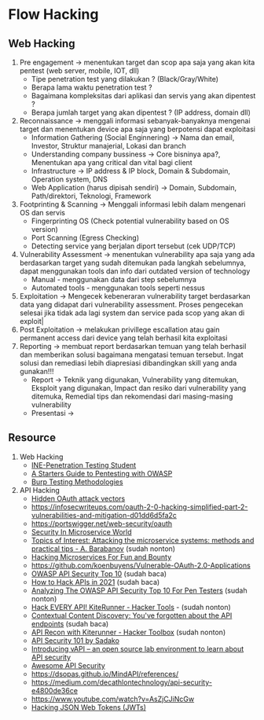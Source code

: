 # Flow Hacking

## Web Hacking</br>
1. Pre engagement -> menentukan target dan scop apa saja yang akan kita pentest (web server, mobile, IOT, dll)
   - Tipe penetration test yang dilakukan ? (Black/Gray/White)
   - Berapa lama waktu penetration test ?
   - Bagaimana kompleksitas dari aplikasi dan servis yang akan dipentest ?
   - Berapa jumlah target yang akan dipentest ? (IP address, domain dll)
2. Reconnaissance -> menggali informasi sebanyak-banyaknya mengenai target dan menentukan device apa saja yang berpotensi dapat exploitasi
   - Information Gathering (Social Enginnering) -> Nama dan email, Investor, Struktur manajerial, Lokasi dan branch
   - Understanding company bussiness -> Core bisninya apa?, Menentukan apa yang critical dan vital bagi client
   - Infrastructure -> IP address & IP block, Domain & Subdomain, Operation system, DNS
   - Web Application (harus dipisah sendiri) -> Domain, Subdomain, Path/direktori, Teknologi, Framework
3. Footprinting & Scanning -> Menggali informasi lebih dalam mengenari OS dan servis
   - Fingerprinting OS (Check potential vulnerability based on OS version)
   - Port Scanning (Egress Checking)
   - Detecting service yang berjalan diport tersebut (cek UDP/TCP)
4. Vulnerability Assessment -> menentukan vulnerability apa saja yang ada berdasarkan target yang sudah ditemukan pada langkah sebelumnya, dapat menggunakan tools dan info dari outdated version of technology
   - Manual - menggunakan data dari step sebelumnya
   - Automated tools - menggunakan tools seperti nessus
5. Exploitation -> Mengecek kebeneraran vulnerability target berdasarkan data yang didapat dari vulnerability assessment. Proses pengecekan selesai jika tidak ada lagi system dan service pada scop yang akan di exploit|
6. Post Exploitation -> melakukan privillege escallation atau gain permanent access dari device yang telah berhasil kita exploitasi
7. Reporting -> membuat report berdasarkan temuan yang telah berhasil dan memberikan solusi bagaimana mengatasi temuan tersebut. Ingat solusi dan remediasi lebih diapresiasi dibandingkan skill yang anda gunakan!!!
   - Report -> Teknik yang digunakan, Vulnerability yang ditemukan, Eksploit yang digunakan, Impact dan resiko dari vulnerability yang ditemuka, Remedial tips dan rekomendasi dari masing-masing vulnerability
   - Presentasi ->


## Resource
1. Web Hacking
   - [INE-Penetration Testing Student](https://my.ine.com/CyberSecurity/learning-paths/a223968e-3a74-45ed-884d-2d16760b8bbd/penetration-testing-student)
   - [A Starters Guide to Pentesting with OWASP](https://www.youtube.com/watch?v=AO_sqXb-gKE)
   - [Burp Testing Methodologies](https://portswigger.net/support/burp-testing-methodologies)
2. API Hacking
   - [Hidden OAuth attack vectors](https://portswigger.net/research/hidden-oauth-attack-vectors)
   - https://infosecwriteups.com/oauth-2-0-hacking-simplified-part-2-vulnerabilities-and-mitigation-d01dd6d5fa2c
   - https://portswigger.net/web-security/oauth
   - [Security In Microservice World](https://owasp.org/www-pdf-archive/Microservice_Security.pdf)
   - [Topics of Interest: Attacking the microservice systems: methods and practical tips - A. Barabanov](https://www.youtube.com/watch?v=HqrPCeuj04Y) (sudah nonton)
   - [Hacking Microservices For Fun and Bounty](https://infosecwriteups.com/hacking-microservices-for-fun-and-bounty-5cc302769e94)
   - https://github.com/koenbuyens/Vulnerable-OAuth-2.0-Applications
   - [OWASP API Security Top 10](https://github.com/OWASP/API-Security) (sudah baca)
   - [How to Hack APIs in 2021](https://labs.detectify.com/2021/08/10/how-to-hack-apis-in-2021/) (sudah baca)
   - [Analyzing The OWASP API Security Top 10 For Pen Testers](https://www.youtube.com/watch?v=5UTHUZ3NGfw) (sudah nonton)
   - [Hack EVERY API! KiteRunner - Hacker Tools](https://www.youtube.com/watch?v=vrOXmxNZ3zQ) - (sudah nonton)
   - [Contextual Content Discovery: You've forgotten about the API endpoints](https://blog.assetnote.io/2021/04/05/contextual-content-discovery/) (sudah baca)
   - [API Recon with Kiterunner - Hacker Toolbox](https://www.youtube.com/watch?v=hNs8fpWfcyU) (sudah nonton)
   - [API Security 101 by Sadako](https://www.youtube.com/watch?v=ijalD2NkRFg&t=13s)
   - [Introducing vAPI – an open source lab environment to learn about API security](https://portswigger.net/daily-swig/introducing-vapi-an-open-source-lab-environment-to-learn-about-api-security)
   - [Awesome API Security](https://github.com/arainho/awesome-api-security)
   - https://dsopas.github.io/MindAPI/references/
   - https://medium.com/decathlontechnology/api-security-e4800de36ce
   - https://www.youtube.com/watch?v=AsZjCJiNcGw
   - [Hacking JSON Web Tokens (JWTs)](https://medium.com/swlh/hacking-json-web-tokens-jwts-9122efe91e4a)
